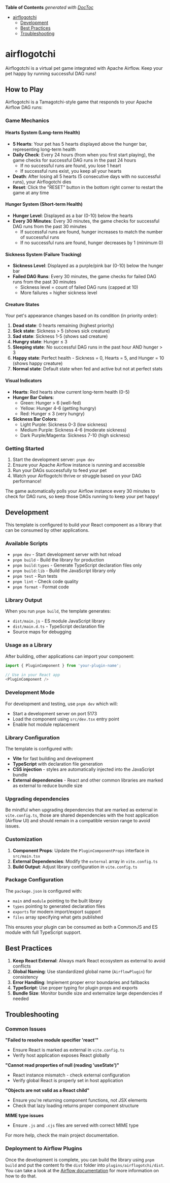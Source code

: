 <!-- START doctoc generated TOC please keep comment here to allow auto update -->
<!-- DON'T EDIT THIS SECTION, INSTEAD RE-RUN doctoc TO UPDATE -->
**Table of Contents**  *generated with [DocToc](https://github.com/thlorenz/doctoc)*

- [airflogotchi](#project_name)
  - [Development](#development)
  - [Best Practices](#best-practices)
  - [Troubleshooting](#troubleshooting)

<!-- END doctoc generated TOC please keep comment here to allow auto update -->

# airflogotchi

Airflogotchi is a virtual pet game integrated with Apache Airflow. Keep your pet happy by running successful DAG runs!

## How to Play

Airflogotchi is a Tamagotchi-style game that responds to your Apache Airflow DAG runs:

### Game Mechanics

#### Hearts System (Long-term Health)
- **5 Hearts**: Your pet has 5 hearts displayed above the hunger bar, representing long-term health
- **Daily Check**: Every 24 hours (from when you first start playing), the game checks for successful DAG runs in the past 24 hours
  - If no successful runs are found, you lose 1 heart
  - If successful runs exist, you keep all your hearts
- **Death**: After losing all 5 hearts (5 consecutive days with no successful runs), your Airflogotchi dies
- **Reset**: Click the "RESET" button in the bottom right corner to restart the game at any time

#### Hunger System (Short-term Health)
- **Hunger Level**: Displayed as a bar (0-10) below the hearts
- **Every 30 Minutes**: Every 30 minutes, the game checks for successful DAG runs from the past 30 minutes
  - If successful runs are found, hunger increases to match the number of successful runs
  - If no successful runs are found, hunger decreases by 1 (minimum 0)

#### Sickness System (Failure Tracking)
- **Sickness Level**: Displayed as a purple/pink bar (0-10) below the hunger bar
- **Failed DAG Runs**: Every 30 minutes, the game checks for failed DAG runs from the past 30 minutes
  - Sickness level = count of failed DAG runs (capped at 10)
  - More failures = higher sickness level

#### Creature States
Your pet's appearance changes based on its condition (in priority order):
1. **Dead state**: 0 hearts remaining (highest priority)
2. **Sick state**: Sickness > 5 (shows sick creature)
3. **Sad state**: Sickness 1-5 (shows sad creature)
4. **Hungry state**: Hunger ≤ 3
5. **Sleeping state**: No successful DAG runs in the past hour AND hunger > 3
6. **Happy state**: Perfect health - Sickness = 0, Hearts = 5, and Hunger = 10 (shows happy creature)
7. **Normal state**: Default state when fed and active but not at perfect stats

#### Visual Indicators
- **Hearts**: Red hearts show current long-term health (0-5)
- **Hunger Bar Colors**:
  - Green: Hunger > 6 (well-fed)
  - Yellow: Hunger 4-6 (getting hungry)
  - Red: Hunger ≤ 3 (very hungry)
- **Sickness Bar Colors**:
  - Light Purple: Sickness 0-3 (low sickness)
  - Medium Purple: Sickness 4-6 (moderate sickness)
  - Dark Purple/Magenta: Sickness 7-10 (high sickness)

### Getting Started

1. Start the development server: `pnpm dev`
2. Ensure your Apache Airflow instance is running and accessible
3. Run your DAGs successfully to feed your pet
4. Watch your Airflogotchi thrive or struggle based on your DAG performance!

The game automatically polls your Airflow instance every 30 minutes to check for DAG runs, so keep those DAGs running to keep your pet happy!

## Development

This template is configured to build your React component as a library that can be consumed by other applications.

### Available Scripts

- `pnpm dev` - Start development server with hot reload
- `pnpm build` - Build the library for production
- `pnpm build:types` - Generate TypeScript declaration files only
- `pnpm build:lib` - Build the JavaScript library only
- `pnpm test` - Run tests
- `pnpm lint` - Check code quality
- `pnpm format` - Format code

### Library Output

When you run `pnpm build`, the template generates:

- `dist/main.js` - ES module JavaScript library
- `dist/main.d.ts` - TypeScript declaration file
- Source maps for debugging

### Usage as a Library

After building, other applications can import your component:

```typescript
import { PluginComponent } from 'your-plugin-name';

// Use in your React app
<PluginComponent />
```

### Development Mode

For development and testing, use `pnpm dev` which will:

- Start a development server on port 5173
- Load the component using `src/dev.tsx` entry point
- Enable hot module replacement

### Library Configuration

The template is configured with:

- **Vite** for fast building and development
- **TypeScript** with declaration file generation
- **CSS injection** - styles are automatically injected into the JavaScript bundle
- **External dependencies** - React and other common libraries are marked as external to reduce bundle size

### Upgrading dependencies

Be mindful when upgrading dependencies that are marked as external in `vite.config.ts`, those are shared dependencies with the host application
(Airflow UI) and should remain in a compatible version range to avoid issues.

### Customization

1. **Component Props**: Update the `PluginComponentProps` interface in `src/main.tsx`
2. **External Dependencies**: Modify the `external` array in `vite.config.ts`
3. **Build Output**: Adjust library configuration in `vite.config.ts`

### Package Configuration

The `package.json` is configured with:

- `main` and `module` pointing to the built library
- `types` pointing to generated declaration files
- `exports` for modern import/export support
- `files` array specifying what gets published

This ensures your plugin can be consumed as both a CommonJS and ES module with full TypeScript support.

## Best Practices

1. **Keep React External**: Always mark React ecosystem as external to avoid conflicts
2. **Global Naming**: Use standardized global name (`AirflowPlugin`) for consistency
3. **Error Handling**: Implement proper error boundaries and fallbacks
4. **TypeScript**: Use proper typing for plugin props and exports
5. **Bundle Size**: Monitor bundle size and externalize large dependencies if needed

## Troubleshooting

### Common Issues

**"Failed to resolve module specifier 'react'"**

- Ensure React is marked as external in `vite.config.ts`
- Verify host application exposes React globally

**"Cannot read properties of null (reading 'useState')"**

- React instance mismatch - check external configuration
- Verify global React is properly set in host application

**"Objects are not valid as a React child"**

- Ensure you're returning component functions, not JSX elements
- Check that lazy loading returns proper component structure

**MIME type issues**

- Ensure `.js` and `.cjs` files are served with correct MIME type

For more help, check the main project documentation.

### Deployment to Airflow Plugins

Once the development is complete, you can build the library using `pnpm build` and put the content fo the `dist` folder into `plugins/airflogotchi/dist`. You can take a look at the [Airflow documentation](https://airflow.apache.org/docs/apache-airflow/stable/plugins.html) for more information on how to do that.
